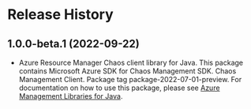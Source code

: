 # Release History

## 1.0.0-beta.1 (2022-09-22)

- Azure Resource Manager Chaos client library for Java. This package contains Microsoft Azure SDK for Chaos Management SDK. Chaos Management Client. Package tag package-2022-07-01-preview. For documentation on how to use this package, please see [Azure Management Libraries for Java](https://aka.ms/azsdk/java/mgmt).
